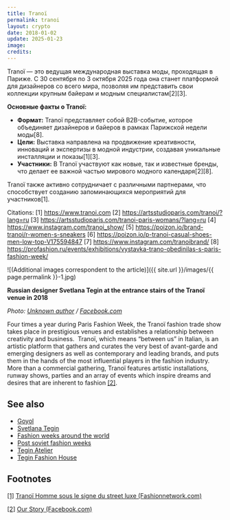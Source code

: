 ```yaml
---
title: Tranoï
permalink: tranoi
layout: crypto
date: 2018-01-02
update: 2025-01-23
image:
credits:
---
```

Tranoï — это ведущая международная выставка моды, проходящая в Париже. С 30 сентября по 3 октября 2025 года она станет платформой для дизайнеров со всего мира, позволяя им представить свои коллекции крупным байерам и модным специалистам[2][3].

**Основные факты о Tranoï:**
- **Формат:** Tranoï представляет собой B2B-событие, которое объединяет дизайнеров и байеров в рамках Парижской недели моды[8].
- **Цели:** Выставка направлена на продвижение креативности, инноваций и экспертизы в модной индустрии, создавая уникальные инсталляции и показы[1][3].
- **Участники:** В Tranoï участвуют как новые, так и известные бренды, что делает ее важной частью мирового модного календаря[2][8].

Tranoï также активно сотрудничает с различными партнерами, что способствует созданию запоминающихся мероприятий для участников[1].

Citations:
[1] https://www.tranoi.com
[2] https://artsstudioparis.com/tranoi/?lang=ru
[3] https://artsstudioparis.com/tranoi-paris-womans/?lang=ru
[4] https://www.instagram.com/tranoi_show/
[5] https://poizon.io/brand-tranoi/r-women-s-sneakers
[6] https://poizon.io/p-tranoi-casual-shoes-men-low-top-V175594847
[7] https://www.instagram.com/tranoibrand/
[8] https://profashion.ru/events/exhibitions/vystavka-trano-obedinilas-s-paris-fashion-week/

![(Additional images correspondent to the article)]({{ site.url }}/images/{{ page.permalink }}-1.jpg)

**Russian designer Svetlana Tegin at the entrance stairs of the Tranoï venue in 2018**

*Photo: [Unknown author](https://www.facebook.com/svetlana.tegin/videos/pcb.10213009366621267/10213009365701244/?type=3&theater) / [Facebook.com](https://www.facebook.com/svetlana.tegin/videos/pcb.10213009366621267/10213009365701244/?type=3&theater)*

Four times a year during Paris Fashion Week, the Tranoï fashion trade show takes place in prestigious venues and establishes a relationship between creativity and business.
​
Tranoï, which means “between us” in Italian, is an artistic platform that gathers and curates the very best of avant-garde and emerging designers as well as contemporary and leading brands, and puts them in the hands of the most influential players in the fashion industry.
​
More than a commercial gathering, Tranoï features artistic installations, runway shows, parties and an array of events which inspire dreams and desires that are inherent to fashion <span id="a2">[\[2\]](#f2)</span>.

## See also

+ [Goyol](goyol)
+ [Svetlana Tegin](tegin-svetlana)
+ [Fashion weeks around the world](fashion-weeks-around-the-world)
+ [Post soviet fashion weeks](post-soviet-fashion-weeks)
+ [Tegin Atelier](tegin-atelier)
+ [Tegin Fashion House](tegin-fashion-house)

## Footnotes

[[1]](#a1) <span id="f1"></span> [Tranoï Homme sous le signe du street luxe (Fashionnetwork.com)](https://fr.fashionnetwork.com/news/Tranoi-Homme-sous-le-signe-du-street-luxe-,455461.html#.XEHkos8zbzZ)

[[2]](#a2) <span id="f2"></span> [Our Story (Facebook.com)](https://www.facebook.com/tranoi)
